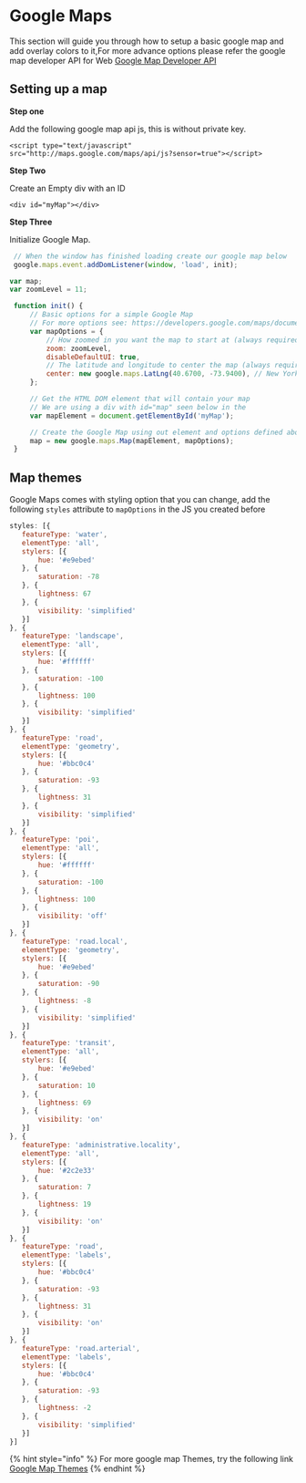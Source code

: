 # Google Maps

This section will guide you through how to setup a basic google map and add overlay colors to it,For more advance options please refer the google map developer API for Web [Google Map Developer API](https://developers.google.com/maps/documentation/javascript/tutorial)

## **Setting up a map**

**Step one**

Add the following google map api js, this is without private key. 

```markup
<script type="text/javascript" src="http://maps.google.com/maps/api/js?sensor=true"></script>
```

**Step Two**

Create an Empty div with an ID

```text
<div id="myMap"></div>
```

**Step Three**

Initialize Google Map.

```javascript
 // When the window has finished loading create our google map below
 google.maps.event.addDomListener(window, 'load', init);

var map;
var zoomLevel = 11;

 function init() {
     // Basic options for a simple Google Map
     // For more options see: https://developers.google.com/maps/documentation/javascript/reference#MapOptions
     var mapOptions = {
         // How zoomed in you want the map to start at (always required)
         zoom: zoomLevel,
         disableDefaultUI: true,
         // The latitude and longitude to center the map (always required)
         center: new google.maps.LatLng(40.6700, -73.9400), // New York
     };

     // Get the HTML DOM element that will contain your map 
     // We are using a div with id="map" seen below in the 
     var mapElement = document.getElementById('myMap');

     // Create the Google Map using out element and options defined above
     map = new google.maps.Map(mapElement, mapOptions);
 }
```

## **Map themes**

Google Maps comes with styling option that you can change, add the following `styles` attribute to `mapOptions` in the JS you created before

```javascript
styles: [{
   featureType: 'water',
   elementType: 'all',
   stylers: [{
       hue: '#e9ebed'
   }, {
       saturation: -78
   }, {
       lightness: 67
   }, {
       visibility: 'simplified'
   }]
}, {
   featureType: 'landscape',
   elementType: 'all',
   stylers: [{
       hue: '#ffffff'
   }, {
       saturation: -100
   }, {
       lightness: 100
   }, {
       visibility: 'simplified'
   }]
}, {
   featureType: 'road',
   elementType: 'geometry',
   stylers: [{
       hue: '#bbc0c4'
   }, {
       saturation: -93
   }, {
       lightness: 31
   }, {
       visibility: 'simplified'
   }]
}, {
   featureType: 'poi',
   elementType: 'all',
   stylers: [{
       hue: '#ffffff'
   }, {
       saturation: -100
   }, {
       lightness: 100
   }, {
       visibility: 'off'
   }]
}, {
   featureType: 'road.local',
   elementType: 'geometry',
   stylers: [{
       hue: '#e9ebed'
   }, {
       saturation: -90
   }, {
       lightness: -8
   }, {
       visibility: 'simplified'
   }]
}, {
   featureType: 'transit',
   elementType: 'all',
   stylers: [{
       hue: '#e9ebed'
   }, {
       saturation: 10
   }, {
       lightness: 69
   }, {
       visibility: 'on'
   }]
}, {
   featureType: 'administrative.locality',
   elementType: 'all',
   stylers: [{
       hue: '#2c2e33'
   }, {
       saturation: 7
   }, {
       lightness: 19
   }, {
       visibility: 'on'
   }]
}, {
   featureType: 'road',
   elementType: 'labels',
   stylers: [{
       hue: '#bbc0c4'
   }, {
       saturation: -93
   }, {
       lightness: 31
   }, {
       visibility: 'on'
   }]
}, {
   featureType: 'road.arterial',
   elementType: 'labels',
   stylers: [{
       hue: '#bbc0c4'
   }, {
       saturation: -93
   }, {
       lightness: -2
   }, {
       visibility: 'simplified'
   }]
}]
```



{% hint style="info" %}
For more google map Themes, try the following link [Google Map Themes](http://snazzymaps.com/)
{% endhint %}

